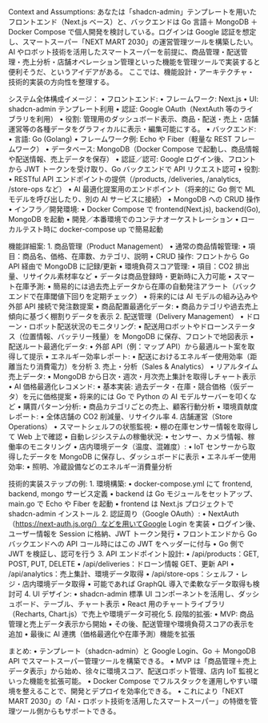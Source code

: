 Context and Assumptions:
あなたは「shadcn-admin」テンプレートを用いたフロントエンド（Next.js ベース）と、バックエンドは Go 言語＋ MongoDB ＋ Docker Compose で個人開発を検討している。ログインは Google 認証を想定し、スマートスーパー「NEXT MART 2030」の運営管理ツールを構築したい。AI やロボット技術を活用したスマートスーパーを前提に、商品管理・配送管理・売上分析・店舗オペレーション管理といった機能を管理ツールで実装すると便利そうだ、というアイデアがある。
ここでは、機能設計・アーキテクチャ・技術的実装の方向性を整理する。

システム全体構成イメージ：
• フロントエンド:
• フレームワーク: Next.js
• UI: shadcn-admin テンプレート利用
• 認証: Google OAuth（NextAuth 等のライブラリを利用）
• 役割: 管理用のダッシュボード表示、商品・配送・売上・店舗運営等の各種データをグラフィカルに表示・編集可能にする。
• バックエンド:
• 言語: Go (Golang)
• フレームワーク例: Echo や Fiber（軽量な REST フレームワーク）
• データベース: MongoDB（Docker Compose で起動し、商品情報や配送情報、売上データを保存）
• 認証／認可: Google ログイン後、フロントから JWT トークンを受け取り、Go バックエンドで API リクエスト認可
• 役割:
• RESTful API エンドポイントの提供（/products, /deliveries, /analytics, /store-ops など）
• AI 最適化提案用のエンドポイント（将来的に Go 側で ML モデルを呼び出したり、別の AI サービスに接続）
• MongoDB への CRUD 操作
• インフラ／開発環境:
• Docker Compose で frontend(Next.js), backend(Go), MongoDB を起動
• 開発／本番環境でのコンテナオーケストレーション
• ローカルテスト時に docker-compose up で簡易起動

機能詳細案: 1. 商品管理（Product Management）
• 通常の商品情報管理:
• 項目：商品名、価格、在庫数、カテゴリ、説明
• CRUD 操作: フロントから Go API 経由で MongoDB に記録/更新
• 環境負荷スコア管理:
• 項目：CO2 排出量、リサイクル素材率など
• データは商品登録時・更新時に入力可能
• スマート在庫予測:
• 簡易的には過去売上データから在庫の自動発注アラート（バックエンドで在庫閾値下回りを定期チェック）
• 将来的には AI モデルの組み込みや外部 API 接続で発注数提案
• 商品配置最適化データ:
• 商品カテゴリや過去売上傾向に基づく棚割りデータを表示 2. 配送管理（Delivery Management）
• ドローン・ロボット配送状況のモニタリング:
• 配送用ロボットやドローンステータス（位置情報、バッテリー残量）を MongoDB に保存、フロントで地図表示
• 配送ルート最適化データ:
• 外部 API（例：マップ API）から最適ルート案を取得して提示
• エネルギー効率レポート:
• 配送におけるエネルギー使用効率（距離当たり消費電力）を分析 3. 売上・分析（Sales & Analytics）
• リアルタイム売上データ:
• MongoDB から日次・週次・月次売上集計を取得しチャート表示
• AI 価格最適化レコメンド:
• 基本実装: 過去データ・在庫・競合価格（仮データ）を元に価格提案
• 将来的には Go で Python の AI モデルサーバーを叩くなど
• 購買パターン分析:
• 商品カテゴリごとの売上、顧客行動分析
• 環境貢献度レポート:
• 全体店舗の CO2 削減量、リサイクル率 4. 店舗運営（Store Operations）
• スマートシェルフの状態監視:
• 棚の在庫センサー情報を取得して Web 上で確認
• 自動レジシステムの稼働状況:
• センサー、カメラ情報、稼働率のモニタリング
• 店内環境データ（温度、混雑度）:
• IoT センサーから取得したデータを MongoDB に保存し、ダッシュボードに表示
• エネルギー使用効率:
• 照明、冷蔵設備などのエネルギー消費量分析

技術的実装ステップの例: 1. 環境構築:
• docker-compose.yml にて frontend, backend, mongo サービス定義
• backend は Go モジュールをセットアップ、main.go で Echo や Fiber を起動
• frontend は Next.js プロジェクトで shadcn-admin インストール 2. 認証周り（Google OAuth）:
• NextAuth（https://next-auth.js.org/）などを用いてGoogle Login を実装
• ログイン後、ユーザー情報を Session に格納、JWT トークン発行
• フロントエンドから Go バックエンドへの API コール時にはこの JWT をヘッダーに付与
• Go 側で JWT を検証し、認可を行う 3. API エンドポイント設計:
• /api/products：GET, POST, PUT, DELETE
• /api/deliveries：ドローン情報 GET、更新 API
• /api/analytics：売上集計、環境データ取得
• /api/store-ops：シェルフ・レジ・店内環境データ取得
• 可能であれば GraphQL 導入で柔軟なデータ取得も検討可 4. UI デザイン:
• shadcn-admin 標準 UI コンポーネントを活用し、ダッシュボード、テーブル、チャート表示
• React 用のチャートライブラリ（Recharts, Chart.js）で売上や環境データ可視化 5. 段階的拡張:
• MVP: 商品管理と売上データ表示から開始
• その後、配送管理や環境負荷スコアの表示を追加
• 最後に AI 連携（価格最適化や在庫予測）機能を拡張

まとめ:
• テンプレート（shadcn-admin）と Google Login、Go ＋ MongoDB API でスマートスーパー管理ツールを構築できる。
• MVP は「商品管理＋売上データ表示」から始め、徐々に環境スコア、配送ロボット管理、店内 IoT 監視といった機能を拡張可能。
• Docker Compose でフルスタックを運用しやすい環境を整えることで、開発とデプロイを効率化できる。
• これにより「NEXT MART 2030」の「AI・ロボット技術を活用したスマートスーパー」の特徴を管理ツール側からもサポートできる。
